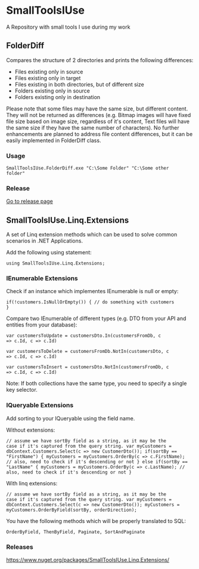 # SmallToolsIUse
A Repository with small tools I use during my work

## FolderDiff
Compares the structure of 2 directories and prints the following differences:
- Files existing only in source
- Files existing only in target
- Files existing in both directories, but of different size
- Folders existing only in source
- Folders existing only in destination

Please note that some files may have the same size, but different content. They will not be returned as differences (e.g. Bitmap images will have fixed file size based on image size, regardless of it's content, Text files will have the same size if they have the same number of characters). No further enhancements are planned to address file content differences, but it can be easily implemented in FolderDiff class.

### Usage
<code>SmallToolsIUse.FolderDiff.exe "C:\Some Folder" "C:\Some other folder"</code>

### Release
[Go to release page](https://github.com/CosminVana/SmallToolsIUse/releases/tag/FolderDiff)

## SmallToolsIUse.Linq.Extensions
A set of Linq extension methods which can be used to solve common scenarios in .NET Applications.

Add the following using statement:

<code>using SmallToolsIUse.Linq.Extensions;</code>

### IEnumerable Extensions

Check if an instance which implementes IEnumerable is null or empty:

<code>if(!customers.IsNullOrEmpty())
  {
      // do something with customers
  }</code>

Compare two IEnumerable of different types (e.g. DTO from your API and entities from your database):

<code>var customersToUpdate = customersDto.In(customersFromDb, c => c.Id, c => c.Id)</code>

<code>var customersToDelete = customersFromDb.NotIn(customersDto, c => c.Id, c => c.Id)</code>

<code>var customersToInsert = customersDto.NotIn(customersFromDb, c => c.Id, c => c.Id)</code>

Note: If both collections have the same type, you need to specify a single key selector.

### IQueryable Extensions

Add sorting to your IQueryable using the field name. 

Without extensions:

<code>// assume we have sortBy field as a string, as it may be the case if it's captured from the query string.
var myCustomers = dbContext.Customers.Select(c => new CustomerDto());
if(sortBy == "FirstName")
{
  myCustomers = myCustomers.OrderBy(c => c.FirstName); // also, need to check if it's descending or not
}
else if(sortBy == "LastName"
{
   myCustomers = myCustomers.OrderBy(c => c.LastName); // also, need to check if it's descending or not
}</code>

With linq extensions:

<code>// assume we have sortBy field as a string, as it may be the case if it's captured from the query string.
var myCustomers = dbContext.Customers.Select(c => new CustomerDto());
myCustomers = myCustomers.OrderByField(sortBy, orderDirection);</code>

You have the following methods which will be properly translated to SQL:

<code>OrderByField, ThenByField, Paginate, SortAndPaginate</code>

### Releases
https://www.nuget.org/packages/SmallToolsIUse.Linq.Extensions/ 


